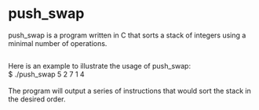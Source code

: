 # push_swap

push_swap is a program written in C that sorts a stack of integers using a minimal number of operations.

##

Here is an example to illustrate the usage of push_swap: <br />
$ ./push_swap 5 2 7 1 4 <br /> <br />
The program will output a series of instructions that would sort the stack in the desired order.


